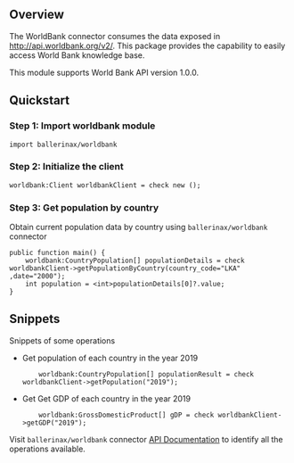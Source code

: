 ## Overview

The WorldBank connector consumes the data exposed in http://api.worldbank.org/v2/. This package provides the capability to easily access World Bank knowledge base. 

This module supports World Bank API version 1.0.0. 

## Quickstart

### Step 1: Import worldbank module

```ballerina
import ballerinax/worldbank
```
### Step 2: Initialize the client

```ballerina
worldbank:Client worldbankClient = check new ();
```

### Step 3: Get population by country

Obtain current population data by country using `ballerinax/worldbank` connector 

```ballerina
public function main() {
    worldbank:CountryPopulation[] populationDetails = check worldbankClient->getPopulationByCountry(country_code="LKA" ,date="2000");
    int population = <int>populationDetails[0]?.value;
}
```

## Snippets

Snippets of some operations

* Get population of each country in the year 2019
    ```ballerina
        worldbank:CountryPopulation[] populationResult = check worldbankClient->getPopulation("2019");
    ```

* Get Get GDP of each country in the year 2019
    ```ballerina
        worldbank:GrossDomesticProduct[] gDP = check worldbankClient->getGDP("2019");
    ```

Visit `ballerinax/worldbank` connector [API Documentation](https://docs.central.ballerina.io/ballerinax/worldbank/latest) to identify all the operations available. 